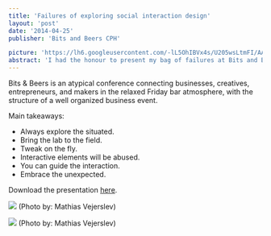 ```yaml
---
title: 'Failures of exploring social interaction design'
layout: 'post'
date: '2014-04-25'
publisher: 'Bits and Beers CPH'

picture: 'https://lh6.googleusercontent.com/-lL5OhIBVx4s/U205wsLtmFI/AAAAAAAAXAo/UshjSHrYwHk/w940/Screen+Shot+2014-05-09+at+22.24.52.png'
abstract: 'I had the honour to present my bag of failures at Bits and Beers.'
---
```


Bits & Beers is an atypical conference connecting businesses, creatives, entrepreneurs, and makers in the relaxed
Friday bar atmosphere, with the structure of a well organized business event.

Main takeaways:
* Always explore the situated.
* Bring the lab to the field.
* Tweak on the fly.
* Interactive elements will be abused.
* You can guide the interaction.
* Embrace the unexpected.


Download the presentation [here](https://dl.dropboxusercontent.com/u/2025544/Presentations/failure_bits_beer.pdf).

![](https://lh4.googleusercontent.com/-KkF3ofOJhcU/U206KUF34nI/AAAAAAAAXA4/x2l1dn-brx4/s603/2014-05-09)
(Photo by: Mathias Vejerslev)

![](https://lh5.googleusercontent.com/-wslWpAahi4Y/U206KQ86MkI/AAAAAAAAXA4/8mCJv7_VX7g/s603/2014-05-09)
(Photo by: Mathias Vejerslev)
